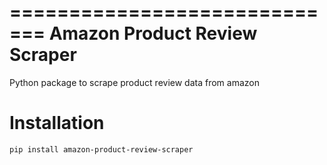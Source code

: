 =============================
Amazon Product Review Scraper
=============================
Python package to scrape product review data from amazon

Installation
============

    pip install amazon-product-review-scraper
